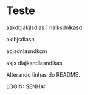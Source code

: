 # Teste


askdbjakjlsdlas
]
nalksdnlkasd

akibjsdlasn

aojsdnlasndkçm

 akjs dlajksndlasndlkas

Alterando linhas do README.

LOGIN:
SENHA: